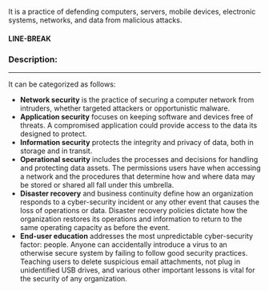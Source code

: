 It is a practice of defending computers, servers, mobile devices, electronic systems, networks, and data from malicious attacks.

#### LINE-BREAK

### **Description:**

---

It can be categorized as follows:

- **Network security** is the practice of securing a computer network from intruders, whether targeted attackers or opportunistic malware.
- **Application security** focuses on keeping software and devices free of threats. A compromised application could provide access to the data its designed to protect.
- **Information security** protects the integrity and privacy of data, both in storage and in transit.
- **Operational security** includes the processes and decisions for handling and protecting data assets. The permissions users have when accessing a network and the procedures that determine how and where data may be stored or shared all fall under this umbrella.
- **Disaster recovery** and business continuity define how an organization responds to a cyber-security incident or any other event that causes the loss of operations or data. Disaster recovery policies dictate how the organization restores its operations and information to return to the same operating capacity as before the event.
- **End-user education** addresses the most unpredictable cyber-security factor: people. Anyone can accidentally introduce a virus to an otherwise secure system by failing to follow good security practices. Teaching users to delete suspicious email attachments, not plug in unidentified USB drives, and various other important lessons is vital for the security of any organization.
